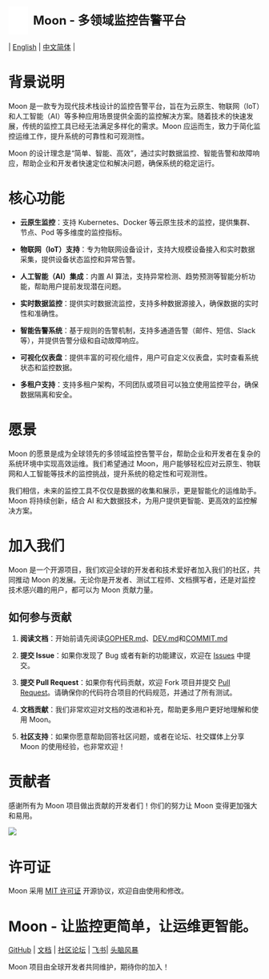 <div style="display: flex; align-items: center;">
  <img 
    src="./images/logo.svg" 
    alt="Logo" 
    style="height: 4em; width: auto; vertical-align: middle; margin-right: 10px;" 
  />
  <h1 style="margin: 0; font-size: 24px; line-height: 1.5;">Moon - 多领域监控告警平台</h1>
</div>

| [English](../README.md) | [中文简体](README.zh-CN.md) |

# 背景说明

Moon 是一款专为现代技术栈设计的监控告警平台，旨在为云原生、物联网（IoT）和人工智能（AI）等多种应用场景提供全面的监控解决方案。随着技术的快速发展，传统的监控工具已经无法满足多样化的需求。Moon
应运而生，致力于简化监控运维工作，提升系统的可靠性和可观测性。

Moon 的设计理念是“简单、智能、高效”，通过实时数据监控、智能告警和故障响应，帮助企业和开发者快速定位和解决问题，确保系统的稳定运行。

# 核心功能

* **云原生监控**：支持 Kubernetes、Docker 等云原生技术的监控，提供集群、节点、Pod 等多维度的监控指标。

* **物联网（IoT）支持**：专为物联网设备设计，支持大规模设备接入和实时数据采集，提供设备状态监控和异常告警。

* **人工智能（AI）集成**：内置 AI 算法，支持异常检测、趋势预测等智能分析功能，帮助用户提前发现潜在问题。

* **实时数据监控**：提供实时数据流监控，支持多种数据源接入，确保数据的实时性和准确性。

* **智能告警系统**：基于规则的告警机制，支持多通道告警（邮件、短信、Slack 等），并提供告警分级和自动故障响应。

* **可视化仪表盘**：提供丰富的可视化组件，用户可自定义仪表盘，实时查看系统状态和监控数据。

* **多租户支持**：支持多租户架构，不同团队或项目可以独立使用监控平台，确保数据隔离和安全。

# 愿景

Moon 的愿景是成为全球领先的多领域监控告警平台，帮助企业和开发者在复杂的系统环境中实现高效运维。我们希望通过
Moon，用户能够轻松应对云原生、物联网和人工智能等技术的监控挑战，提升系统的稳定性和可观测性。

我们相信，未来的监控工具不仅仅是数据的收集和展示，更是智能化的运维助手。Moon 将持续创新，结合 AI 和大数据技术，为用户提供更智能、更高效的监控解决方案。

# 加入我们

Moon 是一个开源项目，我们欢迎全球的开发者和技术爱好者加入我们的社区，共同推动 Moon
的发展。无论你是开发者、测试工程师、文档撰写者，还是对监控技术感兴趣的用户，都可以为 Moon 贡献力量。

## 如何参与贡献

1. **阅读文档**：开始前请先阅读[GOPHER.md](./dev/GOPHER.zh-CN.md)、[DEV.md](./dev/DEV.zh-CN.md)和[COMMIT.md](./dev/COMMIT.zh-CN.md)

2. **提交 Issue**：如果你发现了 Bug 或者有新的功能建议，欢迎在 [Issues](https://github.com/aide-family/moon/issues) 中提交。

3. **提交 Pull Request**：如果你有代码贡献，欢迎 Fork
   项目并提交 [Pull Request](https://github.com/aide-family/moon/pulls)。请确保你的代码符合项目的代码规范，并通过了所有测试。

4. **文档贡献**：我们非常欢迎对文档的改进和补充，帮助更多用户更好地理解和使用 Moon。

5. **社区支持**：如果你愿意帮助回答社区问题，或者在论坛、社交媒体上分享 Moon 的使用经验，也非常欢迎！

# 贡献者

感谢所有为 Moon 项目做出贡献的开发者们！你们的努力让 Moon 变得更加强大和易用。

<a href="https://github.com/aide-family/moon/graphs/contributors"><img src="https://contributors-img.web.app/image?repo=aide-family/moon" /></a>

# 许可证

Moon 采用 [MIT 许可证](../LICENSE) 开源协议，欢迎自由使用和修改。

# Moon - 让监控更简单，让运维更智能。

[GitHub](https://github.com/aide-family/moon) | [文档](https://aide-family.github.io) | [社区论坛](https://github.com/aide-family/moon/discussions) | [飞书](https://applink.feishu.cn/client/chat/chatter/add_by_link?link_token=386t3219-195d-4e4d-a11c-0f1bbcb1d705)| [头脑风暴](https://applink.feishu.cn/client/chat/chatter/add_by_link?link_token=aaese146-0703-4cc8-8d3a-a974469349bd)


Moon 项目由全球开发者共同维护，期待你的加入！
